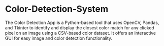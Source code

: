# Color-Detection-System
The Color Detection App is a Python-based tool that uses OpenCV, Pandas, and Tkinter to identify and display the closest color match for any clicked pixel on an image using a CSV-based color dataset. It offers an interactive GUI for easy image and color detection functionality.

